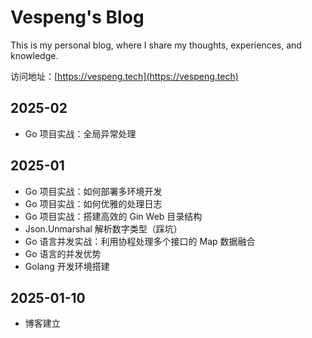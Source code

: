 # Vespeng's Blog
This is my personal blog, where I share my thoughts, experiences, and knowledge.

访问地址：[https://vespeng.tech](https://vespeng.tech)

## 2025-02

- Go 项目实战：全局异常处理

## 2025-01

- Go 项目实战：如何部署多环境开发
- Go 项目实战：如何优雅的处理日志
- Go 项目实战：搭建高效的 Gin Web 目录结构
- Json.Unmarshal 解析数字类型（踩坑）
- Go 语言并发实战：利用协程处理多个接口的 Map 数据融合
- Go 语言的并发优势
- Golang 开发环境搭建

## 2025-01-10
- 博客建立
